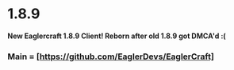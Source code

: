 # 1.8.9
**New Eaglercraft 1.8.9 Client! Reborn after old 1.8.9 got DMCA'd :(**
### Main = [https://github.com/EaglerDevs/EaglerCraft]
